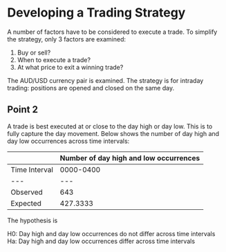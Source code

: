 # Developing a Trading Strategy

A number of factors have to be considered to execute a trade. To simplify the strategy, only 3 factors are examined:

1. Buy or sell?
2. When to execute a trade?
3. At what price to exit a winning trade?

The AUD/USD currency pair is examined. The strategy is for intraday trading: positions are opened and closed on the same day.

## Point 2

A trade is best executed at or close to the day high or day low. This is to fully capture the day movement. Below shows the number of day high and day low occurrences across time intervals:

|  | Number of day high and low occurrences |
| --- | --- |
| Time Interval | 0000-0400 | 0400-0800 | 0800-1200 | 1200-1600 | 1600-2000 | 2000-0000 | Total |
| --- | --- | --- | --- | --- | --- | --- | --- |
| Observed | 643 | 339 | 328 | 273 | 532 | 449 | 2564 |
| Expected | 427.3333 | 427.3333 | 427.3333 | 427.3333 | 427.3333 | 427.3333 | 2563.9998 |

The hypothesis is

H0: Day high and day low occurrences do not differ across time intervals
Ha: Day high and day low occurrences differ across time intervals